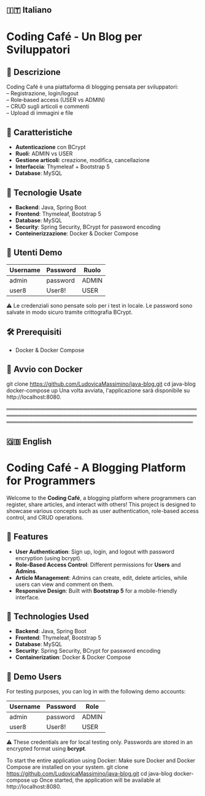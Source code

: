 ## 🇮🇹 Italiano

# Coding Café - Un Blog per Sviluppatori

## 📖 Descrizione
Coding Café è una piattaforma di blogging pensata per sviluppatori:  
– Registrazione, login/logout  
– Role‑based access (USER vs ADMIN)  
– CRUD sugli articoli e commenti  
– Upload di immagini e file  

## 🚀 Caratteristiche
- **Autenticazione** con BCrypt  
- **Ruoli**: ADMIN vs USER  
- **Gestione articoli**: creazione, modifica, cancellazione  
- **Interfaccia**: Thymeleaf + Bootstrap 5  
- **Database**: MySQL

## 🔧 Tecnologie Usate

- **Backend**: Java, Spring Boot
- **Frontend**: Thymeleaf, Bootstrap 5
- **Database**: MySQL
- **Security**: Spring Security, BCrypt for password encoding
- **Conteinerizzazione**: Docker & Docker Compose

## 👤 Utenti Demo

| Username | Password | Ruolo |
|----------|----------|-------|
| admin    | password | ADMIN |
| user8    | User8!   | USER  |

⚠️ Le credenziali sono pensate solo per i test in locale. Le password sono salvate in modo sicuro tramite crittografia BCrypt.

## 🛠 Prerequisiti 
- Docker & Docker Compose  

## 🐳 Avvio con Docker
git clone https://github.com/LudovicaMassimino/java-blog.git
cd java-blog
docker-compose up
Una volta avviata, l'applicazione sarà disponibile su http://localhost:8080.




═════════════════════════════════════════════════════════════════════════════════════════════════════════════════════════════════════════════════════




## 🇬🇧 English

# Coding Café - A Blogging Platform for Programmers

Welcome to the **Coding Café**, a blogging platform where programmers can register, share articles, and interact with others! This project is designed to showcase various concepts such as user authentication, role-based access control, and CRUD operations.

## 🚀 Features

- **User Authentication**: Sign up, login, and logout with password encryption (using bcrypt).
- **Role-Based Access Control**: Different permissions for **Users** and **Admins**.
- **Article Management**: Admins can create, edit, delete articles, while users can view and comment on them.
- **Responsive Design**: Built with **Bootstrap 5** for a mobile-friendly interface.

## 🔧 Technologies Used

- **Backend**: Java, Spring Boot
- **Frontend**: Thymeleaf, Bootstrap 5
- **Database**: MySQL
- **Security**: Spring Security, BCrypt for password encoding
- **Containerization**: Docker & Docker Compose

## 👤 Demo Users

For testing purposes, you can log in with the following demo accounts:

| Username | Password | Role  |
|----------|----------|-------|
| admin    | password | ADMIN |
| user8    | User8!   | USER  |

⚠️ These credentials are for local testing only. Passwords are stored in an encrypted format using **bcrypt**.

To start the entire application using Docker:
Make sure Docker and Docker Compose are installed on your system.
git clone https://github.com/LudovicaMassimino/java-blog.git
cd java-blog
docker-compose up
Once started, the application will be available at http://localhost:8080.

